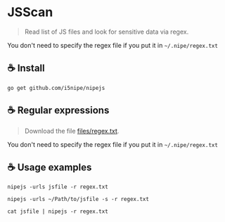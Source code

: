 # JSScan

> Read list of JS files and look for sensitive data via regex. 

You don't need to specify the regex file if you put it in `~/.nipe/regex.txt`

## ☕ Install
`go get github.com/i5nipe/nipejs`

## ☕ Regular expressions
> Download the file [files/regex.txt](https://github.com/i5nipe/nipejs/blob/master/files/regex.txt).

You don't need to specify the regex file if you put it in `~/.nipe/regex.txt`

## ☕ Usage examples

```
nipejs -urls jsfile -r regex.txt

nipejs -urls ~/Path/to/jsfile -s -r regex.txt

cat jsfile | nipejs -r regex.txt
```
